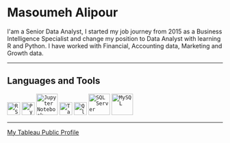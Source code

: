 # Masoumeh Alipour 
I'am a Senior Data Analyst, I started my job journey from 2015 as a Business Intelligence Specialist and change my position to Data Analyst with learning R and Python. I have worked with Financial, Accounting data, Marketing and Growth data.

-------------
## Languages and Tools

<div align="left">
 <code><img height="30" src="https://www.rstudio.com/wp-content/uploads/2018/10/RStudio-Logo-Flat.png" alt="R Studio" title="R Studio" /></code>
<code><img height="30" src="https://upload.wikimedia.org/wikipedia/commons/f/f8/Python_logo_and_wordmark.svg" alt="Python" title="Python" /></code>
 <code><img height="50" src="https://user-images.githubusercontent.com/25181517/183914128-3fc88b4a-4ac1-40e6-9443-9a30182379b7.png" alt="Jupyter Notebook" title="Jupyter Notebook" /></code>
 <code><img height="30" src="https://upload.wikimedia.org/wikipedia/commons/4/4b/Tableau_Logo.png" alt="Tableau" title="Tableau" /></code>
 <code><img height="30" src="https://upload.wikimedia.org/wikipedia/commons/3/32/Qlik_Logo.svg" alt="QlikView" title="QlikView" /></code>
 <code><img height="50" src="https://brandslogos.com/wp-content/uploads/images/large/microsoft-sql-server-logo.png" alt="SQL Server" title="SQL Server" /></code>	
<code><img height="50" src="https://user-images.githubusercontent.com/25181517/183896128-ec99105a-ec1a-4d85-b08b-1aa1620b2046.png" alt="MySQL" title="MySQL" /></code>
 
</div>

---------
 
[My Tableau Public Profile](https://public.tableau.com/app/profile/transportsafety.ir#!/)
